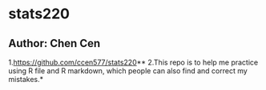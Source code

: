 # stats220
## Author: Chen Cen
1.https://github.com/ccen577/stats220**
2.This repo is to help me practice using R file and R markdown, which people can also find and correct my mistakes.*
